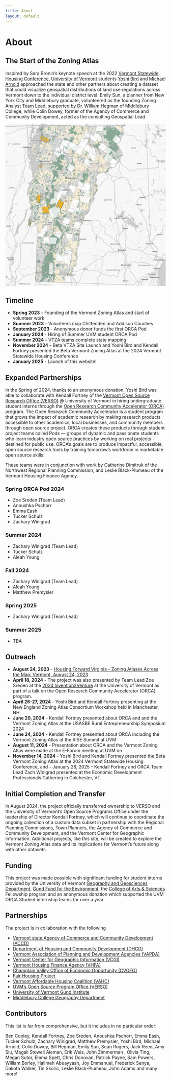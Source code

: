 ```yaml
---
title: About
layout: default
---
```

# About

## The Start of the Zoning Atlas
Inspired by Sara Bronin’s keynote speech at the 2022 [Vermont Statewide Housing Conference](https://vhfa.org/conference), [University of Vermont](https://www.uvm.edu/) students [Yoshi Bird](https://www.linkedin.com/in/yoshi-bird-57278a257/) and [Michael Arnold](https://mvarnold.w3.uvm.edu/) approached the state and other partners about creating a dataset that could visualize geospatial distributions of land use regulations across Vermont down to the individual district level. Emily Sun, a planner from New York City and Middlebury graduate, volunteered as the founding Zoning Analyst Team Lead, supported by Dr. William Hegman of Middlebury College, while Colin Dowey, former of the Agency of Commerce and Community Development, acted as the consulting Geospatial Lead.

![vcgi_map_screenshot](assets/vcgi_map_screenshot.png)

## Timeline
- **Spring 2023** - Founding of the Vermont Zoning Atlas and start of volunteer work
- **Summer 2023** - Volunteers map Chittenden and Addison Counties
- **September 2023** - Anonymous donor funds the first ORCA Pod
- **January 2024** - Hiring of Summer UVM student ORCA Pod
- **Summer 2024** - VTZA teams complete state mapping
- **November 2024** - Beta VTZA Site Launch and Yoshi Bird and Kendall Fortney presented the Beta Vermont Zoning Atlas at the 2024 Vermont Statewide Housing Conference
- **January 2025** - Launch of this website!


## Expanded Partnerships
In the Spring of 2024, thanks to an anonymous donation, Yoshi Bird was able to collaborate with Kendall Fortney of the [Vermont Open Source Research Office (VERSO)](https://verso.w3.uvm.edu/) @ University of Vermont in hiring undergraduate student interns through the [Open Research Community Accelerator (ORCA)](https://verso.w3.uvm.edu/orca/) program. The Open Research Community Accelerator is a student program that grows the impact of academic research by making research products accessible to other academics, local businesses, and community members through open source project. ORCA creates these products through student project teams called Pods — groups of dynamic and passionate students who learn industry open source practices by working on real projects destined for public use. ORCA’s goals are to produce impactful, accessible, open source research tools by training tomorrow’s workforce in marketable open source skills. 

These teams were in conjunction with work by Catherine Dimitruk of the Northwest Regional Planning Commission, and Leslie Black-Plumeau of the Vermont Housing Finance Agency. 

### Spring ORCA Pod 2024
- Zoe Sreden (Team Lead)
- Anoushka Pschorr
- Emma Eash
- Tucker Schulz
- Zachary Winigrad

### Summer 2024
- Zachary Winigrad (Team Lead)
- Tucker Schulz
- Aleah Young

### Fall 2024
- Zachary Winigrad (Team Lead)
- Aleah Young 
- Matthew Premysler

### Spring 2025
- Zachary Winigrad (Team Lead)

### Summer 2025
- TBA

## Outreach

- **August 24, 2023** - [Housing Forward Virginia - Zoning Atlases Across the Map: Vermont, August 24, 2023](https://housingforwardva.org/news/fwd-g25-vermont-zoning-atlas/)
- **April 18, 2024** - The project was also presented by Team Lead Zoe Sreden at the [2024 Invention2Venture](https://www.uvm.edu/uvminnovations/invention-2-venture-i2v-conference) at the University of Vermont as part of a talk on the Open Research Community Accelerator (ORCA) program.
- **April 26-27, 2024** - Yoshi Bird and Kendall Fortney presenting at the New England Zoning Atlas Consortium Workshop held in Manchester, NH
- **June 20, 2024** - Kendall Fortney presented about ORCA and and the Vermont Zoning Atlas at the USASBE Rural Entrepreneurship Symposium 2024
- **June 24, 2024** - Kendall Fortney presented about ORCA including the Vermont Zoning Atlas at the RISE Summit at UVM
- **August 11, 2024** - Presentation about ORCA and the Vermont Zoning Atlas were made at the E-Forum meeting at UVM on 
- **November 14, 2024** - Yoshi Bird and Kendall Fortney presented the Beta Vermont Zoning Atlas at the 2024 Vermont Statewide Housing Conference, and - January 28, 2025 - Kendall Fortney and ORCA Team Lead Zach Winigrad presented at the Economic Development Professionals Gathering in Colchester, VT.

## Initial Completion and Transfer
In August 2024, the project officially transferred ownership to VERSO and the University of Vermont’s Open Source Programs Office under the leadership of Director Kendall Fortney, which will continue to coordinate the ongoing collection of a custom data subset in partnership with the Regional Planning Commissions, Town Planners, the Agency of Commerce and Community Development, and the Vermont Center for Geographic Information. Additional projects, like this site, will be created to explore the Vermont Zoning Atlas data and its implications for Vermont’s future along with other datasets.

## Funding
This project was made possible with significant funding for student interns provided by the University of Vermont [Geography and Geosciences Department](https://www.uvm.edu/cas/geography), [Gund Fund for the Environment](https://www.uvm.edu/gund), the [College of Arts & Sciences](https://www.uvm.edu/cas) Fellowship program and an anonymous donation which supported the UVM ORCA Student internship teams for over a year. 

## Partnerships
The project is in collaboration with the following
* [Vermont state Agency of Commerce and Community Development (ACCD)](https://accd.vermont.gov/)
* [Department of Housing and Community Development (DHCD)](https://accd.vermont.gov/housing)
* [Vermont Association of Planning and Development Agencies (VAPDA)](https://www.vapda.org/)
* [Vermont Center for Geographic Information (VCGI)](https://vcgi.vermont.gov/)
* [Vermont Housing Finance Agency (VHFA)](https://www.vhfa.org/)
* [Champlain Valley Office of Economic Opportunity (CVOEO)](https://www.cvoeo.org/)
* [Fair Housing Project](https://www.cvoeo.org/get-help/fair-housing-and-discrimination)
* [Vermont Affordable Housing Coalition (VAHC)](https://www.vtaffordablehousing.org/)
* [UVM’s Open Source Program Office (VERSO)](https://verso.w3.uvm.edu/)
* [University of Vermont Gund Institute](https://www.uvm.edu/gund)
* [Middlebury College Geography Department](https://www.middlebury.edu/college/academics/geography)

## Contributors

This list is far from comprehensive, but it includes in no particular order:

Ben Cooley, Kendall Fortney, Zoe Sreden, Anoushka Pschorr, Emma Eash, Tucker Schulz, Zachary Winigrad, Matthew Premysler, Yoshi Bird, Michael Arnold, Colin Dowey, Bill Hegman, Emily Sun, Sean Rogers, Jack Reed, Amy Siu, Magali Stowell Aleman, Erik Weis, John Zimmerman , Olivia Ting, Megan Sutor, Emma Spett, Chris Donovan, Patrick Payne, Sam Powers, William Borley, Halimeh Abuayyash, Joy Emmanuel, Frederick Senya, Dakota Walker, Tin Skoric, Leslie Black-Plumeau, John Adams and many more!